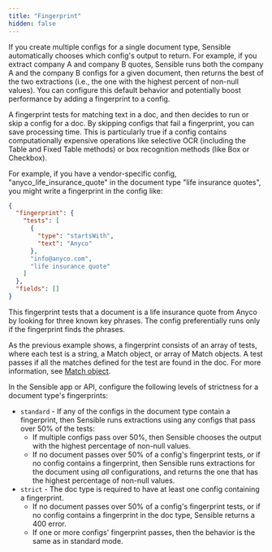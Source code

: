 ```yaml
---
title: "Fingerprint"
hidden: false
---
```

If you create multiple configs for a single document type, Sensible automatically chooses which config's output to return.  For example, if you extract company A and company B quotes, Sensible runs both the company A and the company B configs for a given document, then returns the best of the two extractions (i.e., the one with the highest percent of non-null values). You can configure this default behavior and potentially boost performance by adding a fingerprint to a config.

 A fingerprint tests for matching text in a doc, and then decides to run or skip a config for a doc.  By skipping configs that fail a fingerprint, you can save processing time. This is particularly true if a config contains computationally expensive operations like selective OCR (including the Table and Fixed Table methods) or box recognition methods (like Box or Checkbox).  

For example, if you have a vendor-specific config, "anyco_life_insurance_quote" in the document type "life insurance quotes", you might write a fingerprint in the config like:

```json
{
  "fingerprint": {
    "tests": [
      {
        "type": "startsWith",
        "text": "Anyco"
      },
      "info@anyco.com",
      "life insurance quote"
    ]
  },
  "fields": []
}
```

This fingerprint tests that a document is a life insurance quote from Anyco by looking for three known key phrases. The config preferentially runs only if the fingerprint finds the phrases.  

As the previous example shows, a fingerprint consists of an array of tests, where each test is a string, a Match object, or array of Match objects. A test passes if all the matches defined for the test are found in the doc.  For more information, see [Match object](doc:match-object).

In the Sensible app or  API, configure the following levels of strictness for a document type's fingerprints:

- `standard` - If any of the configs in the document type contain a fingerprint, then Sensible runs extractions using any configs that pass over 50% of the tests:
  -   If multiple configs pass over 50%, then Sensible chooses the output with the highest percentage of non-null values.
  - If no document passes over 50% of a config's fingerprint tests, or if no config contains a fingerprint, then Sensible runs extractions for the document using *all* configurations, and returns the one that has the highest percentage of non-null values.  
- `strict` - The doc type is required to have at least one config containing a fingerprint.
  - If no document passes over 50% of a config's fingerprint tests, or if no config contains a fingerprint in the doc type, Sensible returns a 400 error.
  -  If one or more configs' fingerprint passes, then the behavior is the same as in standard mode. 

